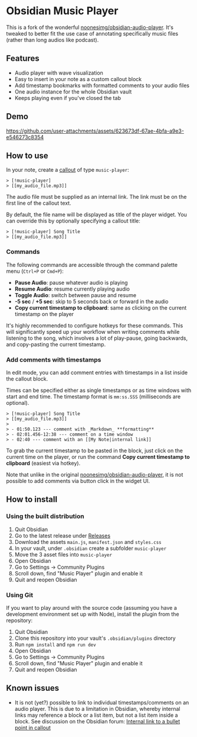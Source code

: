 # Obsidian Music Player

This is a fork of the wonderful [noonesimg/obsidian-audio-player](https://github.com/noonesimg/obsidian-audio-player). It's tweaked to better fit the use case of annotating specifically music files (rather than long audios like podcast).

## Features

- Audio player with wave visualization
- Easy to insert in your note as a custom callout block
- Add timestamp bookmarks with formatted comments to your audio files
- One audio instance for the whole Obsidian vault
- Keeps playing even if you've closed the tab

## Demo



https://github.com/user-attachments/assets/623673df-67ae-4bfa-a9e3-e546273c8354



## How to use

In your note, create a [callout](https://help.obsidian.md/Editing+and+formatting/Callouts) of type `music-player`:

```
> [!music-player]
> [[my_audio_file.mp3]]
```

The audio file must be supplied as an internal link. The link must be on the first line of the callout text.

By default, the file name will be displayed as title of the player widget. You can override this by optionally specifying a callout title:

```
> [!music-player] Song Title
> [[my_audio_file.mp3]]
```

### Commands

The following commands are accessible through the command palette menu (`Ctrl+P` or `Cmd+P`):

- **Pause Audio**: pause whatever audio is playing
- **Resume Audio**: resume currently playing audio
- **Toggle Audio**: switch between pause and resume
- **-5 sec** / **+5 sec**: skip to 5 seconds back or forward in the audio
- **Copy current timestamp to clipboard**: same as clicking on the current timestamp on the player

It's highly recommended to configure hotkeys for these commands. This will significantly speed up your workflow when writing comments while listening to the song, which involves a lot of play-pause, going backwards, and copy-pasting the current timestamp.

### Add comments with timestamps

In edit mode, you can add comment entries with timestamps in a list inside the callout block.

Times can be specified either as single timestamps or as time windows with start and end time. The timestamp format is `mm:ss.SSS` (milliseconds are optional).

```
> [!music-player] Song Title
> [[my_audio_file.mp3]]
>
> - 01:50.123 --- comment with _Markdown_ **formatting**
> - 02:01.456-12:38 --- comment on a time window
> - 02:40 --- comment with an [[My Note|internal link]]
```

To grab the current timestamp to be pasted in the block, just click on the current time on the player, or run the command **Copy current timestamp to clipboard** (easiest via hotkey).

Note that unlike in the original [noonesimg/obsidian-audio-player](https://github.com/noonesimg/obsidian-audio-player), it is not possible to add comments via button click in the widget UI.

## How to install

### Using the built distribution

1. Quit Obsidian
2. Go to the latest release under [Releases](https://github.com/catetrai/obsidian-audio-player/releases)
3. Download the assets `main.js`, `manifest.json` and `styles.css`
4. In your vault, under `.obsidian` create a subfolder `music-player`
5. Move the 3 asset files into `music-player`
6. Open Obsidian
7. Go to Settings -> Community Plugins
8. Scroll down, find "Music Player" plugin and enable it
9. Quit and reopen Obsidian

### Using Git

If you want to play around with the source code (assuming you have a development environment set up with Node), install the plugin from the repository:

1. Quit Obsidian
2. Clone this repository into your vault's `.obsidian/plugins` directory
3. Run `npm install` and `npm run dev`
4. Open Obsidian
5. Go to Settings -> Community Plugins
6. Scroll down, find "Music Player" plugin and enable it
7. Quit and reopen Obsidian

## Known issues

- It is not (yet?) possible to link to individual timestamps/comments on an audio player. This is due to a limitation in Obsidian, whereby internal links may reference a block or a list item, but not a list item inside a block. See discussion on the Obsidian forum: [Internal link to a bullet point in callout](https://forum.obsidian.md/t/internal-link-to-a-bullet-point-in-callout/47698)
